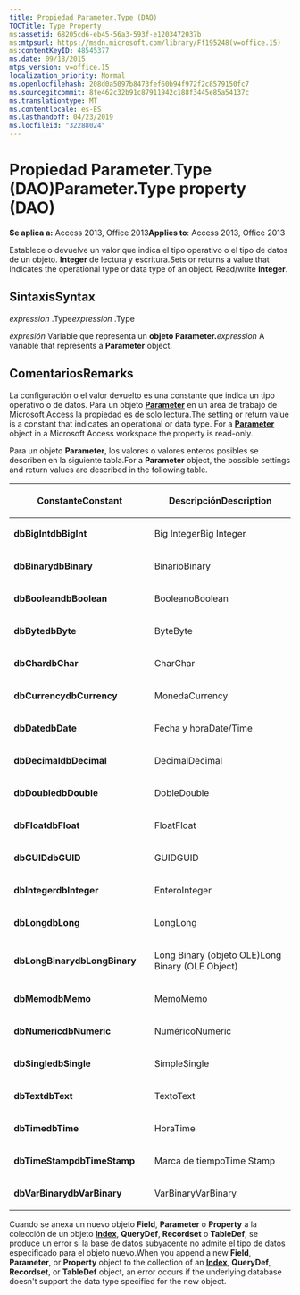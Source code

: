 ```yaml
---
title: Propiedad Parameter.Type (DAO)
TOCTitle: Type Property
ms:assetid: 68205cd6-eb45-56a3-593f-e1203472037b
ms:mtpsurl: https://msdn.microsoft.com/library/Ff195248(v=office.15)
ms:contentKeyID: 48545377
ms.date: 09/18/2015
mtps_version: v=office.15
localization_priority: Normal
ms.openlocfilehash: 208d0a5097b8473fef60b94f972f2c8579150fc7
ms.sourcegitcommit: 8fe462c32b91c87911942c188f3445e85a54137c
ms.translationtype: MT
ms.contentlocale: es-ES
ms.lasthandoff: 04/23/2019
ms.locfileid: "32288024"
---
```

# <a name="parametertype-property-dao"></a><span data-ttu-id="33981-102">Propiedad Parameter.Type (DAO)</span><span class="sxs-lookup"><span data-stu-id="33981-102">Parameter.Type property (DAO)</span></span>


<span data-ttu-id="33981-103">**Se aplica a:** Access 2013, Office 2013</span><span class="sxs-lookup"><span data-stu-id="33981-103">**Applies to**: Access 2013, Office 2013</span></span>

<span data-ttu-id="33981-p101">Establece o devuelve un valor que indica el tipo operativo o el tipo de datos de un objeto. **Integer** de lectura y escritura.</span><span class="sxs-lookup"><span data-stu-id="33981-p101">Sets or returns a value that indicates the operational type or data type of an object. Read/write **Integer**.</span></span>

## <a name="syntax"></a><span data-ttu-id="33981-106">Sintaxis</span><span class="sxs-lookup"><span data-stu-id="33981-106">Syntax</span></span>

<span data-ttu-id="33981-107">*expression* .Type</span><span class="sxs-lookup"><span data-stu-id="33981-107">*expression* .Type</span></span>

<span data-ttu-id="33981-108">*expresión* Variable que representa un **objeto Parameter.**</span><span class="sxs-lookup"><span data-stu-id="33981-108">*expression* A variable that represents a **Parameter** object.</span></span>

## <a name="remarks"></a><span data-ttu-id="33981-109">Comentarios</span><span class="sxs-lookup"><span data-stu-id="33981-109">Remarks</span></span>

<span data-ttu-id="33981-p102">La configuración o el valor devuelto es una constante que indica un tipo operativo o de datos. Para un objeto **[Parameter](parameter-object-dao.md)** en un área de trabajo de Microsoft Access la propiedad es de solo lectura.</span><span class="sxs-lookup"><span data-stu-id="33981-p102">The setting or return value is a constant that indicates an operational or data type. For a **[Parameter](parameter-object-dao.md)** object in a Microsoft Access workspace the property is read-only.</span></span>

<span data-ttu-id="33981-112">Para un objeto **Parameter**, los valores o valores enteros posibles se describen en la siguiente tabla.</span><span class="sxs-lookup"><span data-stu-id="33981-112">For a **Parameter** object, the possible settings and return values are described in the following table.</span></span>

<table>
<colgroup>
<col style="width: 50%" />
<col style="width: 50%" />
</colgroup>
<thead>
<tr class="header">
<th><p><span data-ttu-id="33981-113">Constante</span><span class="sxs-lookup"><span data-stu-id="33981-113">Constant</span></span></p></th>
<th><p><span data-ttu-id="33981-114">Descripción</span><span class="sxs-lookup"><span data-stu-id="33981-114">Description</span></span></p></th>
</tr>
</thead>
<tbody>
<tr class="odd">
<td><p><span data-ttu-id="33981-115"><strong>dbBigInt</strong></span><span class="sxs-lookup"><span data-stu-id="33981-115"><strong>dbBigInt</strong></span></span></p></td>
<td><p><span data-ttu-id="33981-116">Big Integer</span><span class="sxs-lookup"><span data-stu-id="33981-116">Big Integer</span></span></p></td>
</tr>
<tr class="even">
<td><p><span data-ttu-id="33981-117"><strong>dbBinary</strong></span><span class="sxs-lookup"><span data-stu-id="33981-117"><strong>dbBinary</strong></span></span></p></td>
<td><p><span data-ttu-id="33981-118">Binario</span><span class="sxs-lookup"><span data-stu-id="33981-118">Binary</span></span></p></td>
</tr>
<tr class="odd">
<td><p><span data-ttu-id="33981-119"><strong>dbBoolean</strong></span><span class="sxs-lookup"><span data-stu-id="33981-119"><strong>dbBoolean</strong></span></span></p></td>
<td><p><span data-ttu-id="33981-120">Booleano</span><span class="sxs-lookup"><span data-stu-id="33981-120">Boolean</span></span></p></td>
</tr>
<tr class="even">
<td><p><span data-ttu-id="33981-121"><strong>dbByte</strong></span><span class="sxs-lookup"><span data-stu-id="33981-121"><strong>dbByte</strong></span></span></p></td>
<td><p><span data-ttu-id="33981-122">Byte</span><span class="sxs-lookup"><span data-stu-id="33981-122">Byte</span></span></p></td>
</tr>
<tr class="odd">
<td><p><span data-ttu-id="33981-123"><strong>dbChar</strong></span><span class="sxs-lookup"><span data-stu-id="33981-123"><strong>dbChar</strong></span></span></p></td>
<td><p><span data-ttu-id="33981-124">Char</span><span class="sxs-lookup"><span data-stu-id="33981-124">Char</span></span></p></td>
</tr>
<tr class="even">
<td><p><span data-ttu-id="33981-125"><strong>dbCurrency</strong></span><span class="sxs-lookup"><span data-stu-id="33981-125"><strong>dbCurrency</strong></span></span></p></td>
<td><p><span data-ttu-id="33981-126">Moneda</span><span class="sxs-lookup"><span data-stu-id="33981-126">Currency</span></span></p></td>
</tr>
<tr class="odd">
<td><p><span data-ttu-id="33981-127"><strong>dbDate</strong></span><span class="sxs-lookup"><span data-stu-id="33981-127"><strong>dbDate</strong></span></span></p></td>
<td><p><span data-ttu-id="33981-128">Fecha y hora</span><span class="sxs-lookup"><span data-stu-id="33981-128">Date/Time</span></span></p></td>
</tr>
<tr class="even">
<td><p><span data-ttu-id="33981-129"><strong>dbDecimal</strong></span><span class="sxs-lookup"><span data-stu-id="33981-129"><strong>dbDecimal</strong></span></span></p></td>
<td><p><span data-ttu-id="33981-130">Decimal</span><span class="sxs-lookup"><span data-stu-id="33981-130">Decimal</span></span></p></td>
</tr>
<tr class="odd">
<td><p><span data-ttu-id="33981-131"><strong>dbDouble</strong></span><span class="sxs-lookup"><span data-stu-id="33981-131"><strong>dbDouble</strong></span></span></p></td>
<td><p><span data-ttu-id="33981-132">Doble</span><span class="sxs-lookup"><span data-stu-id="33981-132">Double</span></span></p></td>
</tr>
<tr class="even">
<td><p><span data-ttu-id="33981-133"><strong>dbFloat</strong></span><span class="sxs-lookup"><span data-stu-id="33981-133"><strong>dbFloat</strong></span></span></p></td>
<td><p><span data-ttu-id="33981-134">Float</span><span class="sxs-lookup"><span data-stu-id="33981-134">Float</span></span></p></td>
</tr>
<tr class="odd">
<td><p><span data-ttu-id="33981-135"><strong>dbGUID</strong></span><span class="sxs-lookup"><span data-stu-id="33981-135"><strong>dbGUID</strong></span></span></p></td>
<td><p><span data-ttu-id="33981-136">GUID</span><span class="sxs-lookup"><span data-stu-id="33981-136">GUID</span></span></p></td>
</tr>
<tr class="even">
<td><p><span data-ttu-id="33981-137"><strong>dbInteger</strong></span><span class="sxs-lookup"><span data-stu-id="33981-137"><strong>dbInteger</strong></span></span></p></td>
<td><p><span data-ttu-id="33981-138">Entero</span><span class="sxs-lookup"><span data-stu-id="33981-138">Integer</span></span></p></td>
</tr>
<tr class="odd">
<td><p><span data-ttu-id="33981-139"><strong>dbLong</strong></span><span class="sxs-lookup"><span data-stu-id="33981-139"><strong>dbLong</strong></span></span></p></td>
<td><p><span data-ttu-id="33981-140">Long</span><span class="sxs-lookup"><span data-stu-id="33981-140">Long</span></span></p></td>
</tr>
<tr class="even">
<td><p><span data-ttu-id="33981-141"><strong>dbLongBinary</strong></span><span class="sxs-lookup"><span data-stu-id="33981-141"><strong>dbLongBinary</strong></span></span></p></td>
<td><p><span data-ttu-id="33981-142">Long Binary (objeto OLE)</span><span class="sxs-lookup"><span data-stu-id="33981-142">Long Binary (OLE Object)</span></span></p></td>
</tr>
<tr class="odd">
<td><p><span data-ttu-id="33981-143"><strong>dbMemo</strong></span><span class="sxs-lookup"><span data-stu-id="33981-143"><strong>dbMemo</strong></span></span></p></td>
<td><p><span data-ttu-id="33981-144">Memo</span><span class="sxs-lookup"><span data-stu-id="33981-144">Memo</span></span></p></td>
</tr>
<tr class="even">
<td><p><span data-ttu-id="33981-145"><strong>dbNumeric</strong></span><span class="sxs-lookup"><span data-stu-id="33981-145"><strong>dbNumeric</strong></span></span></p></td>
<td><p><span data-ttu-id="33981-146">Numérico</span><span class="sxs-lookup"><span data-stu-id="33981-146">Numeric</span></span></p></td>
</tr>
<tr class="odd">
<td><p><span data-ttu-id="33981-147"><strong>dbSingle</strong></span><span class="sxs-lookup"><span data-stu-id="33981-147"><strong>dbSingle</strong></span></span></p></td>
<td><p><span data-ttu-id="33981-148">Simple</span><span class="sxs-lookup"><span data-stu-id="33981-148">Single</span></span></p></td>
</tr>
<tr class="even">
<td><p><span data-ttu-id="33981-149"><strong>dbText</strong></span><span class="sxs-lookup"><span data-stu-id="33981-149"><strong>dbText</strong></span></span></p></td>
<td><p><span data-ttu-id="33981-150">Texto</span><span class="sxs-lookup"><span data-stu-id="33981-150">Text</span></span></p></td>
</tr>
<tr class="odd">
<td><p><span data-ttu-id="33981-151"><strong>dbTime</strong></span><span class="sxs-lookup"><span data-stu-id="33981-151"><strong>dbTime</strong></span></span></p></td>
<td><p><span data-ttu-id="33981-152">Hora</span><span class="sxs-lookup"><span data-stu-id="33981-152">Time</span></span></p></td>
</tr>
<tr class="even">
<td><p><span data-ttu-id="33981-153"><strong>dbTimeStamp</strong></span><span class="sxs-lookup"><span data-stu-id="33981-153"><strong>dbTimeStamp</strong></span></span></p></td>
<td><p><span data-ttu-id="33981-154">Marca de tiempo</span><span class="sxs-lookup"><span data-stu-id="33981-154">Time Stamp</span></span></p></td>
</tr>
<tr class="odd">
<td><p><span data-ttu-id="33981-155"><strong>dbVarBinary</strong></span><span class="sxs-lookup"><span data-stu-id="33981-155"><strong>dbVarBinary</strong></span></span></p></td>
<td><p><span data-ttu-id="33981-156">VarBinary</span><span class="sxs-lookup"><span data-stu-id="33981-156">VarBinary</span></span></p></td>
</tr>
</tbody>
</table>


<span data-ttu-id="33981-157">Cuando se anexa un nuevo objeto **Field**, **Parameter** o **Property** a la colección de un objeto **[Index](index-object-dao.md)**, **QueryDef**, **Recordset** o **TableDef**, se produce un error si la base de datos subyacente no admite el tipo de datos especificado para el objeto nuevo.</span><span class="sxs-lookup"><span data-stu-id="33981-157">When you append a new **Field**, **Parameter**, or **Property** object to the collection of an **[Index](index-object-dao.md)**, **QueryDef**, **Recordset**, or **TableDef** object, an error occurs if the underlying database doesn't support the data type specified for the new object.</span></span>

